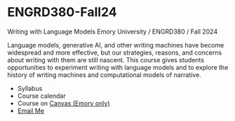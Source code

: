 # ENGRD380-Fall24
Writing with Language Models
Emory University / ENGRD380 / Fall 2024

Language models, generative AI, and other writing machines have become widespread and more effective, but our strategies, reasons, and concerns about writing with them are still nascent.  This course gives students opportunities to experiment writing with language models and to explore the history of writing machines and computational models of narrative. 

* Syllabus
* Course calendar
* Course on <a href="https://canvas.emory.edu/courses/138884">Canvas (Emory only)</a>
* <a href="mailto:b.j.miller@emory.edu">Email Me</a>
